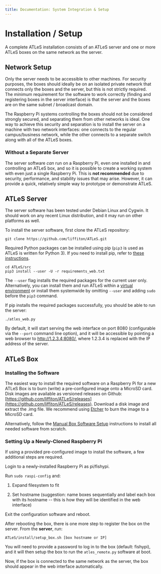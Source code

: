 ```yaml
---
title: Documentation: System Integration & Setup
---
```


# Installation / Setup

A complete ATLeS installation consists of an ATLeS server and one or more ATLeS boxes on the same network as the server.

## Network Setup

Only the server needs to be accessible to other machines.  For security purposes, the boxes should ideally be on an isolated private network that connects only the boxes and the server, but this is not strictly required.  
The minimum requirement for the software to work correctly (finding and registering boxes in the server interface) is that the server and the boxes are on the same subnet / broadcast domain.

The Raspberry Pi systems controlling the boxes should not be considered strongly secured, and separating them from other networks is ideal.  One way to achieve this security and separation is to install the server on a machine with two network interfaces: one connects to the regular campus/business network, while the other connects to a separate switch along with all of the ATLeS boxes.

### Without a Separate Server

The server software *can* run on a Raspberry Pi, even one installed in and controlling an ATLeS box, and so it is possible to create a working system with even just a single Raspberry Pi.  This is **not recommended** due to security, performance, and stability issues that may arise.  However, it can provide a quick, relatively simple way to prototype or demonstrate ATLeS.

## ATLeS Server

The server software has been tested under Debian Linux and Cygwin.  It should work on any recent Linux distribution, and it may run on other platforms as well.

To install the server software, first clone the ATLeS repository:

    git clone https://github.com/liffiton/ATLeS.git

Required Python packages can be installed using pip (`pip3` is used as ATLeS is written for Python 3).  If you need to install pip, refer to [these instructions](https://pip.pypa.io/en/stable/installing/).

    cd ATLeS/src
    pip3 install --user -U -r requirements_web.txt

The `--user` flag installs the required packages for the current user only.  Alternatively, you can install them and run ATLeS within a [virtual environment](https://docs.python.org/3/library/venv.html) or install them systemwide by omitting `--user` and adding `sudo` before the `pip3` command.

If pip installs the required packages successfully, you should be able to run the server:

    ./atles_web.py

By default, it will start serving the web interface on port 8080 (configurable via the `--port` command line option), and it will be accessible by pointing a web browser to http://1.2.3.4:8080/, where 1.2.3.4 is replaced with the IP address of the server.

## ATLeS Box

### Installing the Software

The easiest way to install the required software on a Raspberry Pi for a new
ATLeS Box is to burn (write) a pre-configured image onto a MicroSD card.  Disk
images are available as versioned releases on Github:
[https://github.com/liffiton/ATLeS/releases](https://github.com/liffiton/ATLeS/releases).
Download a disk image and extract the .img file.  We recommend using
[Etcher](https://etcher.io/) to burn the image to a MicroSD card.

Alternatively, follow the [Manual Box Software Setup](box_sw_manual_install) instructions to install all needed software from scratch.

### Setting Up a Newly-Cloned Raspberry Pi

If using a provided pre-configured image to install the software, a few additional steps are required.

Login to a newly-installed Raspberry Pi as pi/fishypi.

Run `sudo raspi-config` and:

  1. Expand filesystem to fit

  2. Set hostname (suggestion: name boxes sequentially and label each box with its hostname -- this is how they will be identified in the web interface)

Exit the configuration software and reboot.

After rebooting the box, there is one more step to register the box on the
server.  From the **server**, run:

    ATLeS/install/setup_box.sh [box hostname or IP]

You will need to provide a password to log in to the box (default: fishypi),
and it will then setup the box to run the `atles_remote.py` software at boot.

Now, if the box is connected to the same network as the server, the box should
appear in the web interface automatically.
